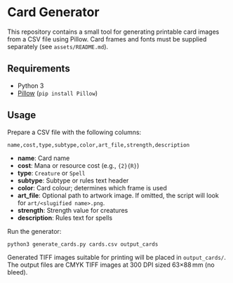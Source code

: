# Card Generator

This repository contains a small tool for generating printable card images from
a CSV file using Pillow. Card frames and fonts must be supplied separately (see
`assets/README.md`).

## Requirements

- Python 3
- [Pillow](https://python-pillow.org/) (`pip install Pillow`)

## Usage

Prepare a CSV file with the following columns:

```
name,cost,type,subtype,color,art_file,strength,description
```

- **name**: Card name
- **cost**: Mana or resource cost (e.g., `{2}{R}`)
- **type**: `Creature` or `Spell`
- **subtype**: Subtype or rules text header
- **color**: Card colour; determines which frame is used
- **art_file**: Optional path to artwork image. If omitted, the script will
  look for `art/<slugified name>.png`.
- **strength**: Strength value for creatures
- **description**: Rules text for spells

Run the generator:

```
python3 generate_cards.py cards.csv output_cards
```

Generated TIFF images suitable for printing will be placed in `output_cards/`.
The output files are CMYK TIFF images at 300 DPI sized 63×88 mm (no bleed).
